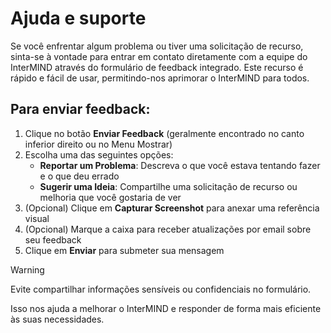# Ajuda e suporte

Se você enfrentar algum problema ou tiver uma solicitação de recurso, sinta-se à vontade para entrar em contato diretamente com a equipe do InterMIND através do formulário de feedback integrado. Este recurso é rápido e fácil de usar, permitindo-nos aprimorar o InterMIND para todos.

## Para enviar feedback:

1. Clique no botão **Enviar Feedback** (geralmente encontrado no canto inferior direito ou no Menu Mostrar)
2. Escolha uma das seguintes opções:
   - **Reportar um Problema**: Descreva o que você estava tentando fazer e o que deu errado
   - **Sugerir uma Ideia**: Compartilhe uma solicitação de recurso ou melhoria que você gostaria de ver
3. (Opcional) Clique em **Capturar Screenshot** para anexar uma referência visual
4. (Opcional) Marque a caixa para receber atualizações por email sobre seu feedback
5. Clique em **Enviar** para submeter sua mensagem

> [!WARNING]
> Evite compartilhar informações sensíveis ou confidenciais no formulário.

Isso nos ajuda a melhorar o InterMIND e responder de forma mais eficiente às suas necessidades.